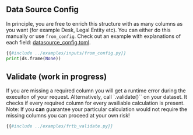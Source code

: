 ## Data Source Config

In principle, you are free to enrich this structure with as many columns as you want (for example Desk, Legal Entity etc). You can either do this manually or use `from_config`. Check out an example with explanations of each field: [datasource_config.toml](https://ultima-bi.s3.eu-west-2.amazonaws.com/frtb/datasource_config.toml).

```python
{{#include ../examples/inputs/from_config.py}}
print(ds.frame(None))
```

## Validate (work in progress)

If you are missing a required column you will get a runtime error during the execuiton of your request. Alternatively, call `.validate()`` on your dataset. It checks if every required column for every availiable calculation is present. Note: If you **can** guarantee your particular calculation would not require the missing columns you can proceed at your own risk!

```python
{{#include ../examples/frtb_validate.py}}
```

